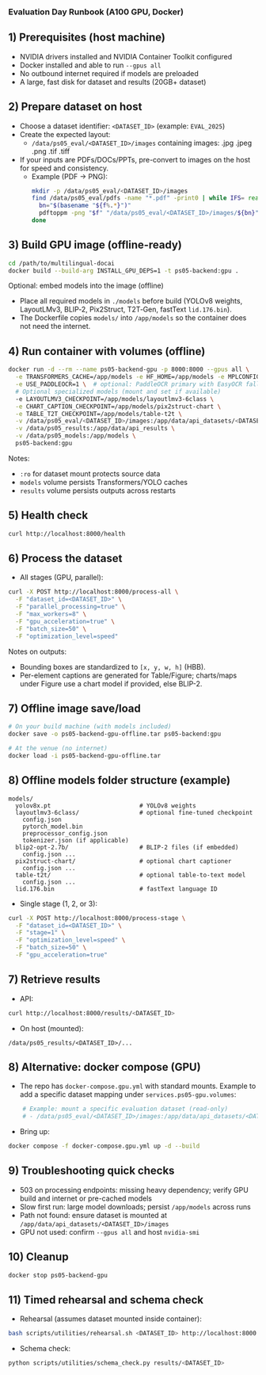 ### Evaluation Day Runbook (A100 GPU, Docker)

## 1) Prerequisites (host machine)
- NVIDIA drivers installed and NVIDIA Container Toolkit configured
- Docker installed and able to run `--gpus all`
- No outbound internet required if models are preloaded
- A large, fast disk for dataset and results (20GB+ dataset)

## 2) Prepare dataset on host
- Choose a dataset identifier: `<DATASET_ID>` (example: `EVAL_2025`)
- Create the expected layout:
  - `/data/ps05_eval/<DATASET_ID>/images` containing images: .jpg .jpeg .png .tif .tiff
- If your inputs are PDFs/DOCs/PPTs, pre-convert to images on the host for speed and consistency.
  - Example (PDF → PNG):
    ```bash
    mkdir -p /data/ps05_eval/<DATASET_ID>/images
    find /data/ps05_eval/pdfs -name "*.pdf" -print0 | while IFS= read -r -d '' f; do
      bn="$(basename "${f%.*}")"
      pdftoppm -png "$f" "/data/ps05_eval/<DATASET_ID>/images/${bn}"
    done
    ```

## 3) Build GPU image (offline-ready)
```bash
cd /path/to/multilingual-docai
docker build --build-arg INSTALL_GPU_DEPS=1 -t ps05-backend:gpu .
```

Optional: embed models into the image (offline)
- Place all required models in `./models` before build (YOLOv8 weights, LayoutLMv3, BLIP‑2, Pix2Struct, T2T‑Gen, fastText `lid.176.bin`).
- The Dockerfile copies `models/` into `/app/models` so the container does not need the internet.

## 4) Run container with volumes (offline)
```bash
docker run -d --rm --name ps05-backend-gpu -p 8000:8000 --gpus all \
  -e TRANSFORMERS_CACHE=/app/models -e HF_HOME=/app/models -e MPLCONFIGDIR=/tmp \
  -e USE_PADDLEOCR=1 \  # optional: PaddleOCR primary with EasyOCR fallback
  # Optional specialized models (mount and set if available)
  -e LAYOUTLMV3_CHECKPOINT=/app/models/layoutlmv3-6class \
  -e CHART_CAPTION_CHECKPOINT=/app/models/pix2struct-chart \
  -e TABLE_T2T_CHECKPOINT=/app/models/table-t2t \
  -v /data/ps05_eval/<DATASET_ID>/images:/app/data/api_datasets/<DATASET_ID>/images:ro \
  -v /data/ps05_results:/app/data/api_results \
  -v /data/ps05_models:/app/models \
  ps05-backend:gpu
```

Notes:
- `:ro` for dataset mount protects source data
- `models` volume persists Transformers/YOLO caches
- `results` volume persists outputs across restarts

## 5) Health check
```bash
curl http://localhost:8000/health
```

## 6) Process the dataset
- All stages (GPU, parallel):
```bash
curl -X POST http://localhost:8000/process-all \
  -F "dataset_id=<DATASET_ID>" \
  -F "parallel_processing=true" \
  -F "max_workers=8" \
  -F "gpu_acceleration=true" \
  -F "batch_size=50" \
  -F "optimization_level=speed"
```

Notes on outputs:
- Bounding boxes are standardized to `[x, y, w, h]` (HBB).
- Per-element captions are generated for Table/Figure; charts/maps under Figure use a chart model if provided, else BLIP-2.

## 7) Offline image save/load
```bash
# On your build machine (with models included)
docker save -o ps05-backend-gpu-offline.tar ps05-backend:gpu

# At the venue (no internet)
docker load -i ps05-backend-gpu-offline.tar
```

## 8) Offline models folder structure (example)
```
models/
  yolov8x.pt                         # YOLOv8 weights
  layoutlmv3-6class/                 # optional fine-tuned checkpoint
    config.json
    pytorch_model.bin
    preprocessor_config.json
    tokenizer.json (if applicable)
  blip2-opt-2.7b/                    # BLIP-2 files (if embedded)
    config.json ...
  pix2struct-chart/                  # optional chart captioner
    config.json ...
  table-t2t/                         # optional table-to-text model
    config.json ...
  lid.176.bin                        # fastText language ID
```

- Single stage (1, 2, or 3):
```bash
curl -X POST http://localhost:8000/process-stage \
  -F "dataset_id=<DATASET_ID>" \
  -F "stage=1" \
  -F "optimization_level=speed" \
  -F "batch_size=50" \
  -F "gpu_acceleration=true"
```

## 7) Retrieve results
- API:
```bash
curl http://localhost:8000/results/<DATASET_ID>
```
- On host (mounted):
```
/data/ps05_results/<DATASET_ID>/...
```

## 8) Alternative: docker compose (GPU)
- The repo has `docker-compose.gpu.yml` with standard mounts. Example to add a specific dataset mapping under `services.ps05-gpu.volumes`:
```yaml
    # Example: mount a specific evaluation dataset (read-only)
    # - /data/ps05_eval/<DATASET_ID>/images:/app/data/api_datasets/<DATASET_ID>/images:ro
```
- Bring up:
```bash
docker compose -f docker-compose.gpu.yml up -d --build
```

## 9) Troubleshooting quick checks
- 503 on processing endpoints: missing heavy dependency; verify GPU build and internet or pre-cached models
- Slow first run: large model downloads; persist `/app/models` across runs
- Path not found: ensure dataset is mounted at `/app/data/api_datasets/<DATASET_ID>/images`
- GPU not used: confirm `--gpus all` and host `nvidia-smi`

## 10) Cleanup
```bash
docker stop ps05-backend-gpu
```

## 11) Timed rehearsal and schema check
- Rehearsal (assumes dataset mounted inside container):
```bash
bash scripts/utilities/rehearsal.sh <DATASET_ID> http://localhost:8000
```
- Schema check:
```bash
python scripts/utilities/schema_check.py results/<DATASET_ID>
```


